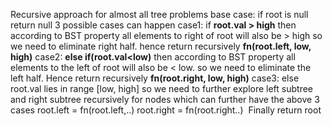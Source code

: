Recursive approach for almost all tree problems
base case: if root is null return null
3 possible cases can happen
case1: if **root.val > high** then according to BST property all elements to right of root will also be > high so we need to eliminate right half. hence return recursively **fn(root.left, low, high)**
case2: **else if(root.val<low)** then according to BST property all elements to the left of root will also be < low. so we  need to eliminate the left half. Hence return recursively **fn(root.right, low, high)**
case3: else root.val lies in range [low, high] so we need to further explore left subtree and right subtree recursively for nodes which can further have the above 3 cases
root.left = fn(root.left,..)
root.right = fn(root.right..)
​
Finally return root
